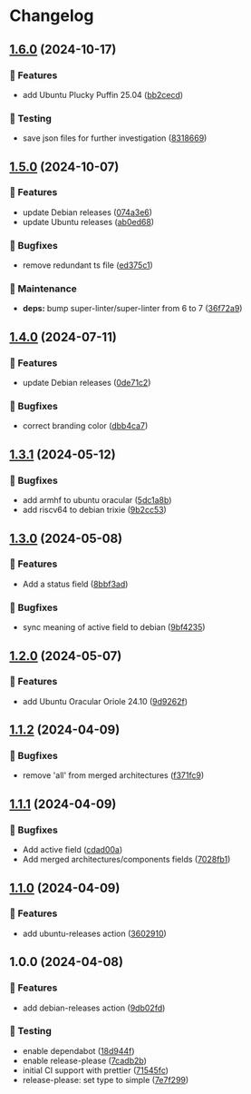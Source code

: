<!-- markdownlint-disable MD013 MD024 -->

# Changelog

## [1.6.0](https://github.com/vicamo/actions-library/compare/v1.5.0...v1.6.0) (2024-10-17)

### 🚀 Features

- add Ubuntu Plucky Puffin 25.04
  ([bb2cecd](https://github.com/vicamo/actions-library/commit/bb2cecd08da5c677915e85bdb03d5f8fd07fd2c9))

### 🧰 Testing

- save json files for further investigation
  ([8318669](https://github.com/vicamo/actions-library/commit/83186696566a4d772765dc6bc974bb1c4e11a09f))

## [1.5.0](https://github.com/vicamo/actions-library/compare/v1.4.0...v1.5.0) (2024-10-07)

### 🚀 Features

- update Debian releases
  ([074a3e6](https://github.com/vicamo/actions-library/commit/074a3e610f085124c9f88939576e38191bb6c990))
- update Ubuntu releases
  ([ab0ed68](https://github.com/vicamo/actions-library/commit/ab0ed683026bbb2b85659acf40b2dc0006fcedf0))

### 🐛 Bugfixes

- remove redundant ts file
  ([ed375c1](https://github.com/vicamo/actions-library/commit/ed375c1460ba18353fd476780b4c98094a94371a))

### 🧰 Maintenance

- **deps:** bump super-linter/super-linter from 6 to 7
  ([36f72a9](https://github.com/vicamo/actions-library/commit/36f72a952457d2df9fcdfcf2e2a0bf6a070b05b4))

## [1.4.0](https://github.com/vicamo/actions-library/compare/v1.3.1...v1.4.0) (2024-07-11)

### 🚀 Features

- update Debian releases
  ([0de71c2](https://github.com/vicamo/actions-library/commit/0de71c252d73a0d0c78c882ab3ff7170f6ad75cb))

### 🐛 Bugfixes

- correct branding color
  ([dbb4ca7](https://github.com/vicamo/actions-library/commit/dbb4ca7bb3eb8520ac93ad16a8872c4f1cfc362b))

## [1.3.1](https://github.com/vicamo/actions-library/compare/v1.3.0...v1.3.1) (2024-05-12)

### 🐛 Bugfixes

- add armhf to ubuntu oracular
  ([5dc1a8b](https://github.com/vicamo/actions-library/commit/5dc1a8b9f72a6a5a420d352696143aef8e9b1320))
- add riscv64 to debian trixie
  ([9b2cc53](https://github.com/vicamo/actions-library/commit/9b2cc53a7c81b636ede2fbc654441c28031b6186))

## [1.3.0](https://github.com/vicamo/actions-library/compare/v1.2.0...v1.3.0) (2024-05-08)

### 🚀 Features

- Add a status field
  ([8bbf3ad](https://github.com/vicamo/actions-library/commit/8bbf3ada07301a2fdebe56d0c80b63c64cd29cdf))

### 🐛 Bugfixes

- sync meaning of active field to debian
  ([9bf4235](https://github.com/vicamo/actions-library/commit/9bf42351a90c30f2a7394673bf350d61ba798a74))

## [1.2.0](https://github.com/vicamo/actions-library/compare/v1.1.2...v1.2.0) (2024-05-07)

### 🚀 Features

- add Ubuntu Oracular Oriole 24.10
  ([9d9262f](https://github.com/vicamo/actions-library/commit/9d9262f4324048855808477d69826af4d4fdee6b))

## [1.1.2](https://github.com/vicamo/actions-library/compare/v1.1.1...v1.1.2) (2024-04-09)

### 🐛 Bugfixes

- remove 'all' from merged architectures
  ([f371fc9](https://github.com/vicamo/actions-library/commit/f371fc94343993a7bbd0dcabcc18fbb884e08442))

## [1.1.1](https://github.com/vicamo/actions-library/compare/v1.1.0...v1.1.1) (2024-04-09)

### 🐛 Bugfixes

- Add active field
  ([cdad00a](https://github.com/vicamo/actions-library/commit/cdad00a0949d1ea8ddee5615767050a4f447181a))
- Add merged architectures/components fields
  ([7028fb1](https://github.com/vicamo/actions-library/commit/7028fb1891a87fbffb6c705cfa7d544145f71c7b))

## [1.1.0](https://github.com/vicamo/actions-library/compare/v1.0.0...v1.1.0) (2024-04-09)

### 🚀 Features

- add ubuntu-releases action
  ([3602910](https://github.com/vicamo/actions-library/commit/36029107026dba798d455566590539e67ce2e237))

## 1.0.0 (2024-04-08)

### 🚀 Features

- add debian-releases action
  ([9db02fd](https://github.com/vicamo/actions-library/commit/9db02fd9f62a68e2d2afa63638d4605a324ff125))

### 🧰 Testing

- enable dependabot
  ([18d944f](https://github.com/vicamo/actions-library/commit/18d944fe9bebb5775e93eefaf0ebbabe1d362fe2))
- enable release-please
  ([7cadb2b](https://github.com/vicamo/actions-library/commit/7cadb2bd496ca9ac3848452cdeb0ffb43092669e))
- initial CI support with prettier
  ([71545fc](https://github.com/vicamo/actions-library/commit/71545fceb2dfcbfc173826d4e6765aebef4b9557))
- release-please: set type to simple
  ([7e7f299](https://github.com/vicamo/actions-library/commit/7e7f2993847b63b03212b793db15cc63656b5420))
